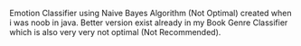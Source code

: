 Emotion Classifier using Naive Bayes Algorithm (Not Optimal) created when i was noob in java. Better version exist already in my Book Genre Classifier which is also very very not optimal (Not Recommended).